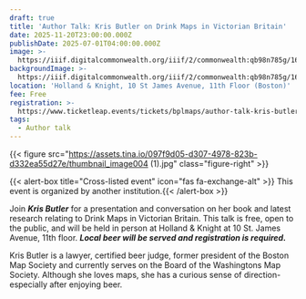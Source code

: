 ```yaml
---
draft: true
title: 'Author Talk: Kris Butler on Drink Maps in Victorian Britain'
date: 2025-11-20T23:00:00.000Z
publishDate: 2025-07-01T04:00:00.000Z
image: >-
  https://iiif.digitalcommonwealth.org/iiif/2/commonwealth:qb98n785g/161,1515,4594,2313/1600,/0/default.jpg
backgroundImage: >-
  https://iiif.digitalcommonwealth.org/iiif/2/commonwealth:qb98n785g/161,1515,4594,2313/1600,/0/default.jpg
location: 'Holland & Knight, 10 St James Avenue, 11th Floor (Boston)'
fee: Free
registration: >-
  https://www.ticketleap.events/tickets/bplmaps/author-talk-kris-butler-on-drink-maps-in-victorian-britain
tags:
  - Author talk
---
```


{{< figure src="https://assets.tina.io/097f9d05-d307-4978-823b-d332ea55d27e/thumbnail_image004 (1).jpg" class="figure-right" >}}

{{< alert-box title="Cross-listed event" icon="fas fa-exchange-alt" >}} This event is organized by another institution.{{< /alert-box >}}

Join ***Kris Butler*** for a presentation and conversation on her book and latest research relating to Drink Maps in Victorian Britain. This talk is free, open to the public, and will be held in person at Holland & Knight at 10 St. James Avenue, 11th floor. ***Local beer will be served and registration is required.***

Kris Butler is a lawyer, certified beer judge, former president of the Boston Map Society and currently serves on the Board of the Washingtons Map Society. Although she loves maps, she has a curious sense of direction- especially after enjoying beer. 
